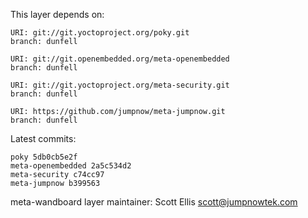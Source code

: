 This layer depends on:

    URI: git://git.yoctoproject.org/poky.git
    branch: dunfell

    URI: git://git.openembedded.org/meta-openembedded
    branch: dunfell

    URI: git://git.yoctoproject.org/meta-security.git
    branch: dunfell

    URI: https://github.com/jumpnow/meta-jumpnow.git
    branch: dunfell

Latest commits:

    poky 5db0cb5e2f
    meta-openembedded 2a5c534d2
    meta-security c74cc97
    meta-jumpnow b399563

meta-wandboard layer maintainer: Scott Ellis <scott@jumpnowtek.com>
